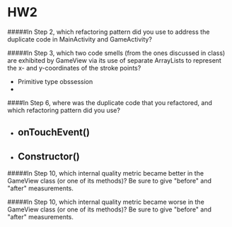HW2
========

#####In Step 2, which refactoring pattern did you use to address the duplicate code in MainActivity and GameActivity?



#####In Step 3, which two code smells (from the ones discussed in class) are exhibited by GameView via its use of separate ArrayLists to represent the x- and y-coordinates of the stroke points?  
- Primitive type obssession
- 

####In Step 6, where was the duplicate code that you refactored, and which refactoring pattern did you use?
- onTouchEvent()  
  - 
- Constructor()
  - 

#####In Step 10, which internal quality metric became better in the GameView class (or one of its methods)? Be sure to give "before" and "after" measurements.


#####In Step 10, which internal quality metric became worse in the GameView class (or one of its methods)? Be sure to give "before" and "after" measurements.
